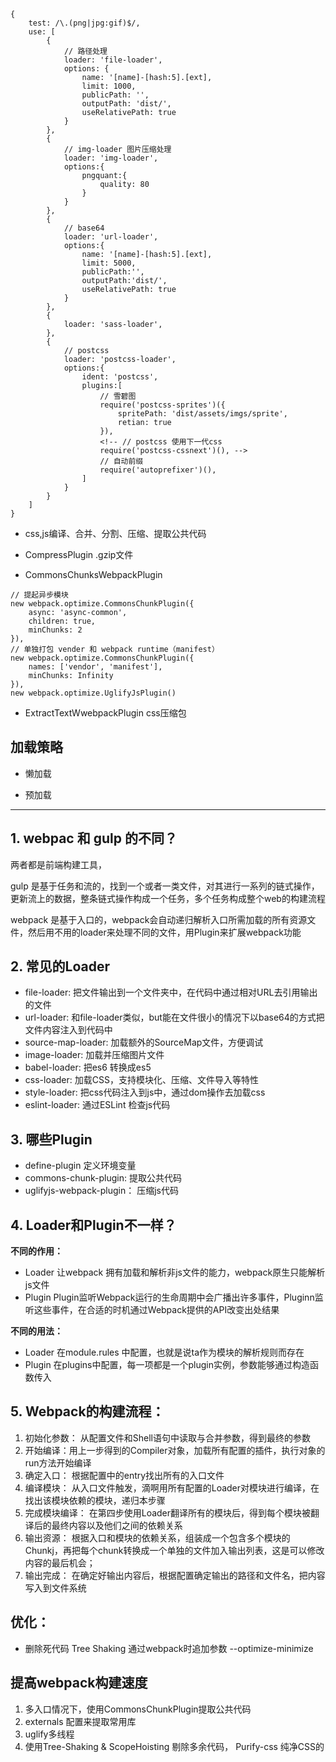 
 
```
{
    test: /\.(png|jpg:gif)$/,
    use: [
        {
            // 路径处理
            loader: 'file-loader',
            options: {
                name: '[name]-[hash:5].[ext],
                limit: 1000,
                publicPath: '',
                outputPath: 'dist/',
                useRelativePath: true
            }
        },
        {
            // img-loader 图片压缩处理
            loader: 'img-loader',
            options:{
                pngquant:{
                    quality: 80
                }
            }
        },
        {
            // base64
            loader: 'url-loader',
            options:{
                name: '[name]-[hash:5].[ext],
                limit: 5000,
                publicPath:'',
                outputPath:'dist/',
                useRelativePath: true
            }
        },
        {
            loader: 'sass-loader',
        },
        {
            // postcss
            loader: 'postcss-loader',
            options:{
                ident: 'postcss',
                plugins:[
                    // 雪碧图
                    require('postcss-sprites')({
                        spritePath: 'dist/assets/imgs/sprite',
                        retian: true
                    }),
                    <!-- // postcss 使用下一代css
                    require('postcss-cssnext')(), -->
                    // 自动前缀
                    require('autoprefixer')(),
                ]
            }
        }
    ]
}
```

- css,js编译、合并、分割、压缩、提取公共代码

-  CompressPlugin  .gzip文件
 
-  CommonsChunksWebpackPlugin
```
// 提起异步模块
new webpack.optimize.CommonsChunkPlugin({
    async: 'async-common',
    children: true,
    minChunks: 2
}),
// 单独打包 vender 和 webpack runtime（manifest）
new webpack.optimize.CommonsChunkPlugin({
    names: ['vendor', 'manifest'],
    minChunks: Infinity
}),
new webpack.optimize.UglifyJsPlugin()
```
-  ExtractTextWwebpackPlugin css压缩包



## 加载策略
-  懒加载

-  预加载

--------------------------------------


## 1. webpac 和 gulp 的不同？

两者都是前端构建工具，

gulp 是基于任务和流的，找到一个或者一类文件，对其进行一系列的链式操作，更新流上的数据，整条链式操作构成一个任务，多个任务构成整个web的构建流程

webpack 是基于入口的，webpack会自动递归解析入口所需加载的所有资源文件，然后用不用的loader来处理不同的文件，用Plugin来扩展webpack功能

## 2. 常见的Loader
-  file-loader: 把文件输出到一个文件夹中，在代码中通过相对URL去引用输出的文件
-  url-loader:  和file-loader类似，but能在文件很小的情况下以base64的方式把文件内容注入到代码中
-  source-map-loader: 加载额外的SourceMap文件，方便调试
-  image-loader: 加载并压缩图片文件
-  babel-loader:  把es6 转换成es5
-  css-loader: 加载CSS，支持模块化、压缩、文件导入等特性
-  style-loader: 把css代码注入到js中，通过dom操作去加载css
-  eslint-loader: 通过ESLint 检查js代码

##  3. 哪些Plugin
-  define-plugin 定义环境变量
-  commons-chunk-plugin: 提取公共代码
-  uglifyjs-webpack-plugin： 压缩js代码

## 4. Loader和Plugin不一样？
**不同的作用：**
- Loader 让webpack 拥有加载和解析非js文件的能力，webpack原生只能解析js文件
- Plugin Plugin监听Webpack运行的生命周期中会广播出许多事件，Pluginn监听这些事件，在合适的时机通过Webpack提供的API改变出处结果

**不同的用法：**
-  Loader 在module.rules 中配置，也就是说ta作为模块的解析规则而存在
-  Plugin 在plugins中配置，每一项都是一个plugin实例，参数能够通过构造函数传入

## 5. Webpack的构建流程：
1. 初始化参数： 从配置文件和Shell语句中读取与合并参数，得到最终的参数
2. 开始编译：用上一步得到的Compiler对象，加载所有配置的插件，执行对象的run方法开始编译
3. 确定入口： 根据配置中的entry找出所有的入口文件
4. 编译模块： 从入口文件触发，滴啊用所有配置的Loader对模块进行编译，在找出该模块依赖的模块，递归本步骤
5. 完成模块编译： 在第四步使用Loader翻译所有的模块后，得到每个模块被翻译后的最终内容以及他们之间的依赖关系
6. 输出资源： 根据入口和模块的依赖关系，组装成一个包含多个模块的Chunkj，再把每个chunk转换成一个单独的文件加入输出列表，这是可以修改内容的最后机会；
7. 输出完成： 在确定好输出内容后，根据配置确定输出的路径和文件名，把内容写入到文件系统



##  优化：
-  删除死代码   Tree Shaking  通过webpack时追加参数 --optimize-minimize


##  提高webpack构建速度
1. 多入口情况下，使用CommonsChunkPlugin提取公共代码
2. externals 配置来提取常用库
3. uglify多线程
4. 使用Tree-Shaking & ScopeHoisting 剔除多余代码， Purify-css 纯净CSS的